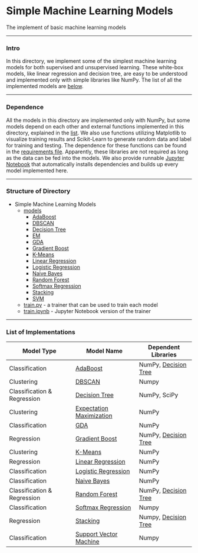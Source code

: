 # Simple Machine Learning Models

The implement of basic machine learning models

****

### Intro

In this directory, we implement some of the simplest machine learning models for both supervised and unsupervised
learning. These white-box models, like linear regression and decision tree, are easy to be understood and implemented
only with simple libraries like NumPy. The list of all the implemented models are [below](#list).

****

### Dependence

All the models in this directory are implemented only with NumPy, but some models depend on each other and external
functions implemented in this directory, explained in the [list](#list). We also use functions utilizing Matplotlib to
visualize training results and Scikit-Learn to generate random data and label for training and testing. The dependence
for these functions can be found in the [requirements file](requirements.txt). Apparently, these libraries are not
required as long as the data can be fed into the models. We also provide runnable [Jupyter Notebook](train.ipynb) that
automatically installs dependencies and builds up every model implemented here.

****

### Structure of Directory

- Simple Machine Learning Models
    - [models](models)
        - [AdaBoost](models/ada_boost)
        - [DBSCAN](models/dbscan)
        - [Decision Tree](models/decision_tree)
        - [EM](models/em)
        - [GDA](models/gda)
        - [Gradient Boost](models/gradient_boost)
        - [K-Means](models/k_means)
        - [Linear Regression](models/linear_regression)
        - [Logistic Regression](models/logistic_regression)
        - [Naive Bayes](models/naive_bayes)
        - [Random Forest](models/random_forest)
        - [Softmax Regression](models/softmax_regression)
        - [Stacking](models/stacking)
        - [SVM](models/svm)
    - [train.py](train.py) - a trainer that can be used to train each model
    - [train.ipynb](train.ipynb) - Jupyter Notebook version of the trainer

****

<h3 id = "list"> List of Implementations </h3>

| Model Type                  | Model Name                                        | Dependent Libraries                          |
|-----------------------------|---------------------------------------------------|----------------------------------------------|
| Classification              | [AdaBoost](models/ada_boost)                      | NumPy, [Decision Tree](models/decision_tree) |
| Clustering                  | [DBSCAN](models/dbscan)                           | Numpy                                        |
| Classification & Regression | [Decision Tree](models/decision_tree)             | NumPy, SciPy                                 |
| Clustering                  | [Expectation Maximization](models/em)             | NumPy                                        |
| Classification              | [GDA](models/gda)                                 | NumPy                                        |
| Regression                  | [Gradient Boost](models/gradient_boost)           | NumPy, [Decision Tree](models/decision_tree) |
| Clustering                  | [K-Means](models/k_means)                         | NumPy                                        |
| Regression                  | [Linear Regression](models/linear_regression)     | NumPy                                        |
| Classification              | [Logistic Regression](models/logistic_regression) | NumPy                                        |
| Classification              | [Naive Bayes](models/naive_bayes)                 | NumPy                                        |
| Classification & Regression | [Random Forest](models/random_forest)             | NumPy, [Decision Tree](models/decision_tree) |
| Classification              | [Softmax Regression](models/softmax_regression)   | Numpy                                        |
| Regression                  | [Stacking](models/stacking)                       | Numpy, [Decision Tree](models/decision_tree) |
| Classification              | [Support Vector Machine](models/svm)              | Numpy                                        |